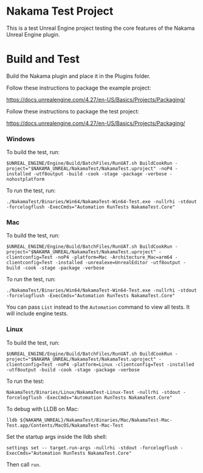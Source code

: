 # Nakama Test Project
This is a test Unreal Engine project testing the core features of the Nakama Unreal Engine plugin.

# Build and Test
Build the Nakama plugin and place it in the Plugins folder.

Follow these instructions to package the example project:

https://docs.unrealengine.com/4.27/en-US/Basics/Projects/Packaging/

Follow these instructions to package the test project:

https://docs.unrealengine.com/4.27/en-US/Basics/Projects/Packaging/

### Windows

To build the test, run:

`$UNREAL_ENGINE/Engine/Build/BatchFiles/RunUAT.sh BuildCookRun -project="$NAKAMA_UNREAL/NakamaTest/NakamaTest.uproject" -noP4 -installed -utf8output -build -cook -stage -package -verbose -nohostplatform`

To run the test, run:

`./NakamaTest/Binaries/Win64/NakamaTest-Win64-Test.exe -nullrhi -stdout -forcelogflush -ExecCmds="Automation RunTests NakamaTest.Core"`

### Mac

To build the test, run:

`$UNREAL_ENGINE/Engine/Build/BatchFiles/RunUAT.sh BuildCookRun -project="$NAKAMA_UNREAL/NakamaTest/NakamaTest.uproject" -clientconfig=Test -noP4 -platform=Mac -Architecture_Mac=arm64 -clientconfig=Test -installed -unrealexe=UnrealEditor -utf8output -build -cook -stage -package -verbose`


To run the test, run:

`./NakamaTest/Binaries/Win64/NakamaTest-Win64-Test.exe -nullrhi -stdout -forcelogflush -ExecCmds="Automation RunTests NakamaTest.Core"`

You can pass `List` instead to the `Automation` command to view all tests. It will include engine tests.

### Linux

To build the test, run:

`$UNREAL_ENGINE/Engine/Build/BatchFiles/RunUAT.sh BuildCookRun -project="$NAKAMA_UNREAL/NakamaTest/NakamaTest.uproject" -clientconfig=Test -noP4 -platform=Linux -clientconfig=Test -installed  -utf8output -build -cook -stage -package -verbose`

To run the test:

`NakamaTest/Binaries/Linux/NakamaTest-Linux-Test -nullrhi -stdout -forcelogflush -ExecCmds="Automation RunTests NakamaTest.Core"`

To debug with LLDB on Mac:

`lldb ${NAKAMA_UNREAL}/NakamaTest/Binaries/Mac/NakamaTest-Mac-Test.app/Contents/MacOS/NakamaTest-Mac-Test`

Set the startup args inside the lldb shell:

`settings set -- target.run-args -nullrhi -stdout -forcelogflush -ExecCmds="Automation RunTests NakamaTest.Core"`

Then call `run`.

